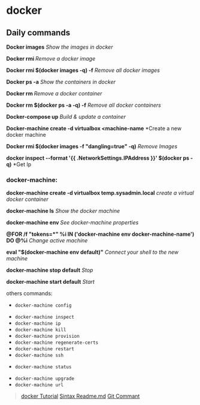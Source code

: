 # docker

## Daily commands
**Docker images** *Show the images in docker*

**Docker rmi <imageID>** *Remove a docker image*

**Docker rmi $(docker images -q) -f** *Remove all docker images*

**Docker ps -a** *Show the containers in docker*

**Docker rm <containerID>** *Remove a docker container*

**Docker rm $(docker ps -a -q) -f** *Remove all docker containers*

**Docker-compose up** *Build & update a container*

**Docker-machine create -d virtualbox <machine-name** *Create a new docker machine

**Docker rmi $(docker images -f "dangling=true" -q)** *Remove Images <none>*

**docker inspect --format '{{ .NetworkSettings.IPAddress }}' $(docker ps -q)** *Get Ip



### docker-machine:

**docker-machine create -d virtualbox temp.sysadmin.local** *create a virtual docker container*

**docker-machine ls** *Show the docker machine*

**docker-machine env <machine-name>** *See docker-machine properties*

**@FOR /f "tokens=*" %i IN ('docker-machine env docker-machine-name') DO @%i** *Change active machine*

**eval "$(docker-machine env default)"** *Connect your shell to the new machine*

**docker-machine stop default** *Stop*

**docker-machine start default** *Start*

others commands:
- `docker-machine config`
<!-- - `docker-machine env` -->
- `docker-machine inspect`
- `docker-machine ip`
- `docker-machine kill`
- `docker-machine provision`
- `docker-machine regenerate-certs`
- `docker-machine restart`
- `docker-machine ssh`
<!-- - `docker-machine start` -->
- `docker-machine status`
<!-- - `docker-machine stop` -->
- `docker-machine upgrade`
- `docker-machine url`


> [docker Tutorial](https://www.youtube.com/watch?v=tBfOHso1-6o&t=1s)
> [Sintax Readme.md](https://help.github.com/articles/basic-writing-and-formatting-syntax)
> [Git Commant](http://rogerdudler.github.io/git-guide/)
